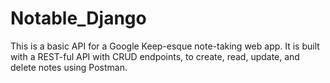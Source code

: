 # Notable_Django

This is a basic API for a Google Keep-esque note-taking web app. It is built with a REST-ful API with CRUD endpoints, to create, read, update, and delete notes using Postman. 